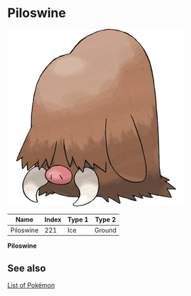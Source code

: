 # Piloswine


![Piloswine](images/221.png)

| **Name** | **Index** | **Type 1** | **Type 2** |
|----|----|----|----|
| Piloswine | 221 | Ice | Ground  |

**Piloswine** 

## See also

[List of Pokémon](../pokemon.md)
